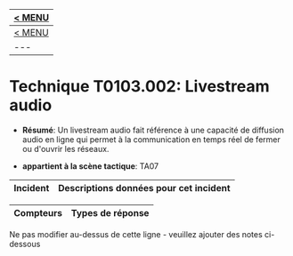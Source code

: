 |[< MENU](../README.md)|
|---|
|[< MENU](../../README.md)|
|---|
# Technique T0103.002: Livestream audio

* **Résumé**: Un livestream audio fait référence à une capacité de diffusion audio en ligne qui permet à la communication en temps réel de fermer ou d'ouvrir les réseaux.

* **appartient à la scène tactique**: TA07


|Incident |Descriptions données pour cet incident |
|-------- |-------------------- |



|Compteurs |Types de réponse |
|-------- |-------------- |


Ne pas modifier au-dessus de cette ligne - veuillez ajouter des notes ci-dessous